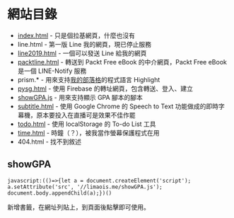網站目錄
===
- [index.html](/index.html) - 只是個拉基網頁，什麼也沒有
- line.html - 第一版 Line 我的網頁，現已停止服務
- [line2019.html](/line2019.html) - 一個可以發送 Line 給我的網頁
- [packtline.html](/packtline.html) - 轉送到 Packt Free eBook 的中介網頁，Packt Free eBook 是一個 LINE-Notify 服務
- prism.* - 用來支持[我的部落格](https://blog.limaois.me)的程式語言 Highlight 
- [pysg.html](/pysg.html) - 使用 Firebase 的轉址網頁，包含轉送、登入、建立
- [showGPA.js](/showGPA.js) - 用來支持顯示 GPA 腳本的腳本
- [subtitle.html](/subtitle.html) - 使用 Google Chrome 的 Speech to Text 功能做成的即時字幕機，原本要投入在直播可是效果不佳作罷
- [todo.html](/todo.html) - 使用 localStorage 的 To-do List 工具
- [time.html](/time.html) - 時鐘（？），被我當作螢幕保護程式在用
- 404.html - 找不到敘述

showGPA
---
    javascript:(()=>{let a = document.createElement('script'); a.setAttribute('src', '//limaois.me/showGPA.js'); document.body.appendChild(a);})()
新增書籤，在網址列貼上，到頁面後點擊即可使用。
